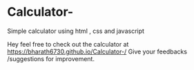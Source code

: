 # Calculator-
Simple calculator using html , css and javascript


Hey feel free to check out the calculator at
https://bharath6730.github.io/Calculator-/
Give your feedbacks /suggestions for improvement. 


